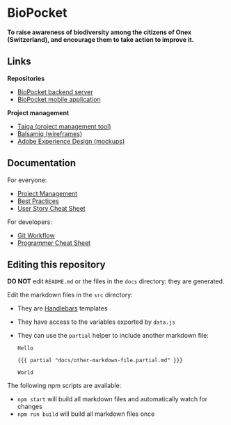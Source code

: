 # BioPocket

**To raise awareness of biodiversity among the citizens of Onex (Switzerland), and encourage them to take action to improve it.**



## Links

**Repositories**

* [BioPocket backend server](https://github.com/MediaComem/biopocket-backend#readme)
* [BioPocket mobile application](https://github.com/MediaComem/biopocket-mobile#readme)

**Project management**

* [Taiga (project management tool)](https://tree.taiga.io/project/mei-biopocket)
* [Balsamiq (wireframes)](https://comem.mybalsamiq.com/projects/biopocket/grid)
* [Adobe Experience Design (mockups)](https://xd.adobe.com/view/c3917f9c-2a66-4f0a-a5f6-e2c1f424079b/)



## Documentation

For everyone:

* [Project Management](docs/PROJECT-MANAGEMENT.md)
* [Best Practices](docs/BEST-PRACTICES.md)
* [User Story Cheat Sheet](docs/USER-STORY-CHEAT-SHEET.md)

For developers:

* [Git Workflow](docs/GIT-WORKFLOW.md)
* [Programmer Cheat Sheet](docs/PROGRAMMER-CHEAT-SHEET.md)



## Editing this repository

**DO NOT** edit `README.md` or the files in the `docs` directory: they are generated.

Edit the markdown files in the `src` directory:

* They are [Handlebars][handlebars] templates
* They have access to the variables exported by `data.js`
* They can use the `partial` helper to include another markdown file:

  ```
  Hello

  {{{ partial "docs/other-markdown-file.partial.md" }}}

  World
  ```

The following npm scripts are available:

* `npm start` will build all markdown files and automatically watch for changes
* `npm run build` will build all markdown files once



[handlebars]: http://handlebarsjs.com
